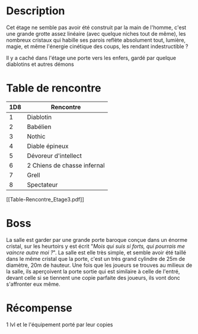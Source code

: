 # Description
Cet étage ne semble pas avoir été construit par la main de l'homme, c'est une grande grotte assez linéaire (avec quelque niches tout de même), les nombreux cristaux qui habille ses parois reflète absolument tout, lumière, magie, et même l'énergie cinétique des coups, les rendant indestructible ?

Il y a caché dans l'étage une porte vers les enfers, gardé par quelque diablotins et autres démons
# Table de rencontre

| 1D8 | Rencontre                   |
| --- | --------------------------- |
| 1   | Diablotin                   |
| 2   | Babélien                    |
| 3   | Nothic                      |
| 4   | Diable épineux              |
| 5   | Dévoreur d'intellect        |
| 6   | 2 Chiens de chasse infernal |
| 7   | Grell                       |
| 8   | Spectateur                  |
[[Table-Rencontre_Etage3.pdf]]
# Boss
La salle est garder par une grande porte baroque conçue dans un énorme cristal, sur les heurtoirs y est écrit "*Mois qui suis si forts, qui pourrais me vaincre autre moi ?*". La salle est elle très simple, et semble avoir été taillé dans le même cristal que la porte, c'est un très grand cylindre de 25m de diamètre, 20m de hauteur.
Une fois que les joueurs se trouves au milieux de la salle, ils aperçoivent la porte sortie qui est similaire à celle de l'entré, devant celle si se tiennent une copie parfaite des joueurs, ils vont donc s'affronter eux même.
# Récompense
1 lvl et le l'équipement porté par leur copies